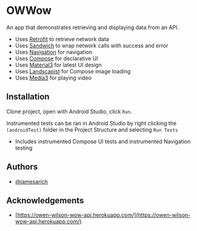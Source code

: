 
# OWWow

An app that demonstrates retrieving and displaying data from an API.

- Uses [Retrofit](https://square.github.io/retrofit/) to retrieve network data
- Uses [Sandwich](https://github.com/skydoves/sandwich) to wrap network calls with success and error
- Uses [Navigation](https://developer.android.com/jetpack/compose/navigation) for navigation
- Uses [Compose](https://developer.android.com/jetpack/compose) for declarative UI
- Uses [Material3](https://m3.material.io/) for latest UI design
- Uses [Landscapist](https://github.com/skydoves/landscapist) for Compose image loading
- Uses [Media3](https://developer.android.com/jetpack/androidx/releases/media3) for playing video


## Installation

Clone project, open with Android Studio, click `Run`.

Instrumented tests can be ran in Android Studio by right clicking the `(androidTest)` folder in the Project Structure and selecting `Run Tests`
- Includes instrumented Compose UI tests and instrumented Navigation testing
    
## Authors

- [@jamesarich](https://www.github.com/jamesarich)


## Acknowledgements

 - [https://owen-wilson-wow-api.herokuapp.com/](https://owen-wilson-wow-api.herokuapp.com/)

